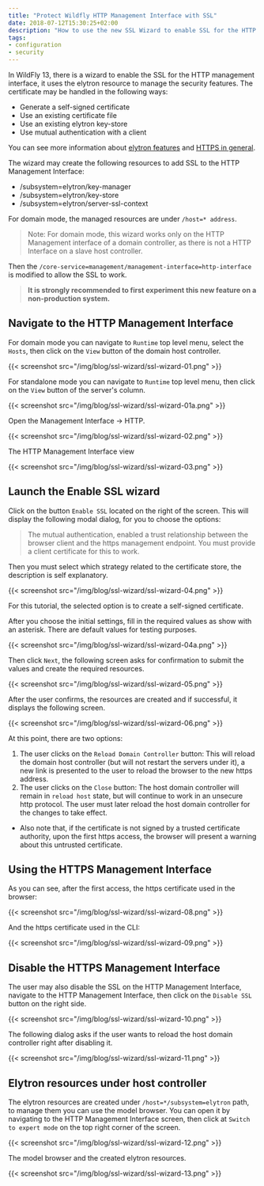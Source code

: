 ```yaml
---
title: "Protect Wildfly HTTP Management Interface with SSL"
date: 2018-07-12T15:30:25+02:00
description: "How to use the new SSL Wizard to enable SSL for the HTTP management interface."
tags:
- configuration
- security
---
```

In WildFly 13, there is a wizard to enable the SSL for the HTTP management interface, it uses the elytron resource to manage the security features. The certificate may be handled in the following ways:

- Generate a self-signed certificate
- Use an existing certificate file
- Use an existing elytron key-store
- Use mutual authentication with a client

You can see more information about [elytron features](http://docs.wildfly.org/13/WildFly_Elytron_Security.html) and [HTTPS in general](https://www.instantssl.com/ssl-certificate-products/https.html).

The wizard may create the following resources to add SSL to the HTTP Management Interface:

- /subsystem=elytron/key-manager
- /subsystem=elytron/key-store
- /subsystem=elytron/server-ssl-context

For domain mode, the managed resources are under `/host=* address`.

> Note: For domain mode, this wizard works only on the HTTP Management interface of a domain controller, as there is not a HTTP Interface on a slave host controller.

Then the `/core-service=management/management-interface=http-interface` is modified to allow the SSL to work.

> **It is strongly recommended to first experiment this new feature on a non-production system.**

## Navigate to the HTTP Management Interface

For domain mode you can navigate to `Runtime` top level menu, select the `Hosts`, then click on the `View` button of the domain host controller.

{{< screenshot src="/img/blog/ssl-wizard/ssl-wizard-01.png" >}}

For standalone mode you can navigate to `Runtime` top level menu, then click on the `View` button of the server's column.

{{< screenshot src="/img/blog/ssl-wizard/ssl-wizard-01a.png" >}}

Open the Management Interface -> HTTP.

{{< screenshot src="/img/blog/ssl-wizard/ssl-wizard-02.png" >}}

The HTTP Management Interface view

{{< screenshot src="/img/blog/ssl-wizard/ssl-wizard-03.png" >}}

## Launch the Enable SSL wizard

Click on the button `Enable SSL` located on the right of the screen. This will display the following modal dialog, for you to choose the options:

> The mutual authentication, enabled a trust relationship between the browser client and the https management endpoint. You must provide a client certificate for this to work.

Then you must select which strategy related to the certificate store, the description is self explanatory.

{{< screenshot src="/img/blog/ssl-wizard/ssl-wizard-04.png" >}}

For this tutorial, the selected option is to create a self-signed certificate.

After you choose the initial settings, fill in the required values as show with an asterisk. There are default values for testing purposes.

{{< screenshot src="/img/blog/ssl-wizard/ssl-wizard-04a.png" >}}

Then click `Next`, the following screen asks for confirmation to submit the values and create the required resources.

{{< screenshot src="/img/blog/ssl-wizard/ssl-wizard-05.png" >}}

After the user confirms, the resources are created and if successful, it displays the following screen.

{{< screenshot src="/img/blog/ssl-wizard/ssl-wizard-06.png" >}}

At this point, there are two options:

1. The user clicks on the `Reload Domain Controller` button: This will reload the domain host controller (but will not restart the servers under it), a new link is presented to the user to reload the browser to the new https address.
2. The user clicks on the `Close` button: The host domain controller will remain in `reload host` state, but will continue to work in an unsecure http protocol. The user must later reload the host domain controller for the changes to take effect.

* Also note that, if the certificate is not signed by a trusted certificate authority, upon the first https access, the browser will present a warning about this untrusted certificate.

## Using the HTTPS Management Interface

As you can see, after the first access, the https certificate used in the browser:

{{< screenshot src="/img/blog/ssl-wizard/ssl-wizard-08.png" >}}

And the https certificate used in the CLI:

{{< screenshot src="/img/blog/ssl-wizard/ssl-wizard-09.png" >}}


## Disable the HTTPS Management Interface

The user may also disable the SSL on the HTTP Management Interface, navigate to the HTTP Management Interface, then click on the `Disable SSL` button on the right side.

{{< screenshot src="/img/blog/ssl-wizard/ssl-wizard-10.png" >}}

The following dialog asks if the user wants to reload the host domain controller right after disabling it.

{{< screenshot src="/img/blog/ssl-wizard/ssl-wizard-11.png" >}}


## Elytron resources under host controller

The elytron resources are created under `/host=*/subsystem=elytron` path, to manage them you can use the model browser. You can open it by navigating to the HTTP Management Interface screen, then click at `Switch to expert mode` on the top right corner of the screen.

{{< screenshot src="/img/blog/ssl-wizard/ssl-wizard-12.png" >}}

The model browser and the created elytron resources.

{{< screenshot src="/img/blog/ssl-wizard/ssl-wizard-13.png" >}}
